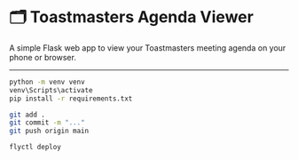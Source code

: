 # 🗂️ Toastmasters Agenda Viewer

A simple Flask web app to view your Toastmasters meeting agenda on your phone or browser.

---

```bash
python -m venv venv
venv\Scripts\activate
pip install -r requirements.txt

git add .
git commit -m "..."
git push origin main

flyctl deploy

```
